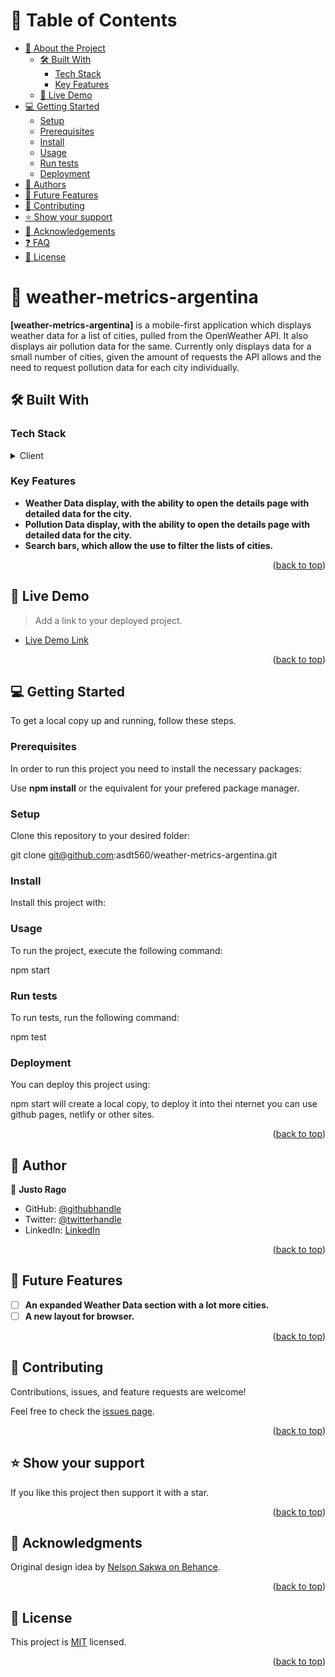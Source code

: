 <a name="readme-top"></a>
# 📗 Table of Contents

- [📖 About the Project](#about-project)
  - [🛠 Built With](#built-with)
    - [Tech Stack](#tech-stack)
    - [Key Features](#key-features)
  - [🚀 Live Demo](#live-demo)
- [💻 Getting Started](#getting-started)
  - [Setup](#setup)
  - [Prerequisites](#prerequisites)
  - [Install](#install)
  - [Usage](#usage)
  - [Run tests](#run-tests)
  - [Deployment](#triangular_flag_on_post-deployment)
- [👥 Authors](#authors)
- [🔭 Future Features](#future-features)
- [🤝 Contributing](#contributing)
- [⭐️ Show your support](#support)
- [🙏 Acknowledgements](#acknowledgements)
- [❓ FAQ](#faq)
- [📝 License](#license)

# 📖 weather-metrics-argentina <a name="about-project"></a>

**[weather-metrics-argentina]** is a mobile-first application which displays weather data for a list of cities, pulled from the OpenWeather API. It also displays air pollution data for the same. Currently only displays data for a small number of cities, given the amount of requests the API allows and the need to request pollution data for each city individually.

## 🛠 Built With <a name="built-with"></a>

### Tech Stack <a name="tech-stack"></a>

<details>
  <summary>Client</summary>
  <ul>
    <li><a href="https://reactjs.org/">React.js</a></li>
    <li><a href="https://reactjs.org/">Redux.js</a></li>
  </ul>
</details>

### Key Features <a name="key-features"></a>

- **Weather Data display, with the ability to open the details page with detailed data for the city.**
- **Pollution Data display, with the ability to open the details page with detailed data for the city.**
- **Search bars, which allow the use to filter the lists of cities.**

<p align="right">(<a href="#readme-top">back to top</a>)</p>

## 🚀 Live Demo <a name="live-demo"></a>

> Add a link to your deployed project.

- [Live Demo Link](https://weather-pollution-tracker-964571.netlify.app/)

<p align="right">(<a href="#readme-top">back to top</a>)</p>

## 💻 Getting Started <a name="getting-started"></a>

To get a local copy up and running, follow these steps.

### Prerequisites

In order to run this project you need to install the necessary packages:

Use **npm install** or the equivalent for your prefered package manager.

### Setup

Clone this repository to your desired folder:

git clone git@github.com:asdt560/weather-metrics-argentina.git

### Install

Install this project with:

### Usage

To run the project, execute the following command:

npm start

### Run tests

To run tests, run the following command:

npm test

### Deployment

You can deploy this project using:

npm start will create a local copy, to deploy it into thei nternet you can use github pages, netlify or other sites.

<p align="right">(<a href="#readme-top">back to top</a>)</p>

## 👥 Author <a name="author"></a>

👤 **Justo Rago**

- GitHub: [@githubhandle](https://github.com/asdt560)
- Twitter: [@twitterhandle](https://twitter.com/JustoRago)
- LinkedIn: [LinkedIn]( www.linkedin.com/in/justo-rago-0714b5208)

<p align="right">(<a href="#readme-top">back to top</a>)</p>

## 🔭 Future Features <a name="future-features"></a>

- [ ] **An expanded Weather Data section with a lot more cities.**
- [ ] **A new layout for browser.**

<p align="right">(<a href="#readme-top">back to top</a>)</p>

## 🤝 Contributing <a name="contributing"></a>

Contributions, issues, and feature requests are welcome!

Feel free to check the [issues page](../../issues/).

<p align="right">(<a href="#readme-top">back to top</a>)</p>

## ⭐️ Show your support <a name="support"></a>

If you like this project then support it with a star.

<p align="right">(<a href="#readme-top">back to top</a>)</p>

## 🙏 Acknowledgments <a name="acknowledgements"></a>

Original design idea by [Nelson Sakwa on Behance](https://www.behance.net/sakwadesignstudio).

<p align="right">(<a href="#readme-top">back to top</a>)</p>

## 📝 License <a name="license"></a>

This project is [MIT](./LICENSE) licensed.

<p align="right">(<a href="#readme-top">back to top</a>)</p>
